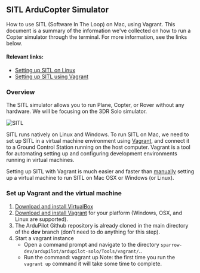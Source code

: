 ## SITL ArduCopter Simulator 
How to use SITL (Software In The Loop) on Mac, using Vagrant.
This document is a summary of the information we've collected on how to run a Copter simulator through the terminal. For more information, see the links below.

#### Relevant links:
* [Setting up SITL on Linux](http://ardupilot.org/dev/docs/setting-up-sitl-on-linux.html)
* [Setting up SITL using Vagrant](http://ardupilot.org/dev/docs/setting-up-sitl-using-vagrant.html)

### Overview
The SITL simulator allows you to run Plane, Copter, or Rover without any hardware. We will be focusing on the 3DR Solo simulator.
 
![SITL](http://ardupilot.org/dev/_images/SITL_Linux.jpg)

SITL runs natively on Linux and Windows. To run SITL on Mac, we need to set up SITL in a virtual machine environment using [Vagrant](https://www.vagrantup.com/), and connect it to a Ground Control Station running on the host computer. Vagrant is a tool for automating setting up and configuring development environments running in virtual machines.  

Setting up SITL with Vagrant is much easier and faster than [manually](http://ardupilot.org/dev/docs/setting-up-sitl-on-windows.html#setting-up-sitl-on-windows) setting up a virtual machine to run SITL on Mac OSX or Windows (or Linux).

### Set up Vagrant and the virtual machine
1. [Download and install VirtualBox](https://www.virtualbox.org/wiki/Downloads)
2. [Download and install Vagrant](https://www.vagrantup.com/downloads.html) for your platform (Windows, OSX, and Linux are supported).
3. The ArduPilot Github repository is already cloned in the main directory of the **dev** branch (don't need to do anything for this step).
4. Start a vagrant instance
	* Open a command prompt and navigate to the directory ``sparrow-dev/ardupilot/ardupilot-solo/Tools/vagrant/``..
	* Run the command: 
        vagrant up
Note: the first time you run the ``vagrant up`` command it will take some time to complete. 
